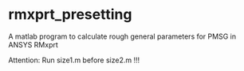 # rmxprt_presetting
A matlab program to calculate rough general parameters for PMSG in ANSYS RMxprt

Attention: Run size1.m before size2.m !!!
